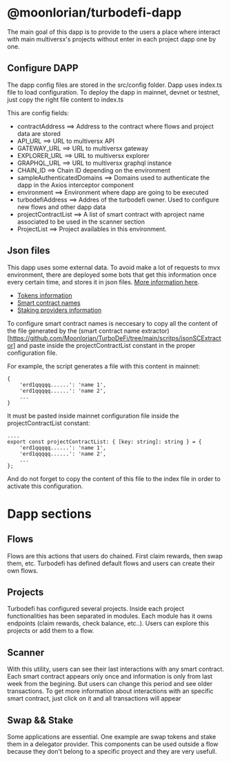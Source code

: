 # @moonlorian/turbodefi-dapp

The main goal of this dapp is to provide to the users a place where interact with main multiversx's projects without enter in each project dapp one by one.

## Configure DAPP

The dapp config files are stored in the src/config folder. Dapp uses index.ts file to load configuration. To deploy the dapp in mainnet, devnet or testnet, just copy the right file content to index.ts

This are config fields:

- contractAddress ==> Address to the contract where flows and project data are stored
- API_URL ==> URL to multiversx API
- GATEWAY_URL ==> URL to multiversx gateway
- EXPLORER_URL ==> URL to multiversx explorer
- GRAPHQL_URL ==> URL to multiversx graphql instance
- CHAIN_ID ==> Chain ID depending on the environment
- sampleAuthenticatedDomains ==> Domains used to authenticate the dapp in the Axios interceptor component 
- environment ==> Environment where dapp are going to be executed
- turbodefiAddress ==> Addres of the turbodefi owner. Used to configure new flows and other dapp data 
- projectContractList ==> A list of smart contract with aproject name associated to be used in the scanner section
- ProjectList ==> Project availables in this environment. 

## Json files

This dapp uses some external data. To avoid make a lot of requests to mvx environment, there are deployed some bots that get this information once every certain time, and stores it in json files. [More information here](https://github.com/Moonlorian/TurboDeFi/tree/main/scritps).

- [Tokens information](https://github.com/Moonlorian/TurboDeFi/tree/main/scritps/tokensFileGenerator)
- [Smart contract names](https://github.com/Moonlorian/TurboDeFi/tree/main/scritps/jsonSCExtractor)
- [Staking providers information](https://github.com/Moonlorian/TurboDeFi/tree/main/scritps/stakingProvidersFileGenerator)

To configure smart contract names is neccesary to copy all the content of the file generated by the (smart contract name extractor)[https://github.com/Moonlorian/TurboDeFi/tree/main/scritps/jsonSCExtractor] and paste inside the projectContractList constant in the proper configuration file.

For example, the script generates a file with this content in mainnet:

```
{
    'erd1qqqqq......': 'name 1',
    'erd1qqqqq......': 'name 2',
    ...
}
```

It must be pasted inside mainnet configuration file inside the projectContractList constant:
```
....
export const projectContractList: { [key: string]: string } = {
    'erd1qqqqq......': 'name 1',
    'erd1qqqqq......': 'name 2',
    ...
};
```

And do not forget to copy the content of this file to the index file in order to activate this configuration.

# Dapp sections

## Flows
Flows are this actions that users do chained. First claim rewards, then swap them, etc. Turbodefi has defined default flows and users can create their own flows. 

## Projects
Turbodefi has configured several projects. Inside each project functionalities has been separated in modules. Each module has it owns endpoints (claim rewards, check balance, etc..).
Users can explore this projects or add them to a flow.

## Scanner
With this utility, users can see their last interactions with any smart contract. Each smart contract appears only once and information is only from last week from the begining. But users can change this period and see older transactions.
To get more information about interactions with an specific smart contract, just click on it and all transactions will appear

## Swap && Stake
Some applications are essential. One example are swap tokens and stake them in a delegator provider. This components can be used outside a flow because they don't belong to a specific proyect and they are very usefull.
